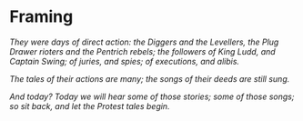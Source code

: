 # Framing

*They were days of direct action: the Diggers and the Levellers, the Plug Drawer rioters and the Pentrich rebels; the followers of King Ludd, and Captain Swing; of juries, and spies; of executions, and alibis.*

*The tales of their actions are many; the songs of their deeds are still sung.*

*And today? Today we will hear some of those stories; some of those songs; so sit back, and let the Protest tales begin.*

